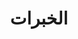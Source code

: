 ---
title: الخبرات
draft: false
experiences:      
  - title: مطوّر برمجيّات مفتوحة المصدر
    organization:
      name: LIKO-12
      url: https://github.com/LIKO-12
    dates: '2016 - 2018'
    location: (الانترنت)
    writeup: >
      اخترعت واستمرّيت بصيانة [LIKO-12](https://github.com/LIKO-12/LIKO-12) لثلاث سنين.
      والّذي هو "كومبيتر فنتزي (وهمي)" مفتوح المصدر، أو يمكن القول أنّه بيئة برمجية بمظهر ارتجاعي مناسب للتعلّم.
      


      مستلهم من [PICO-8](https://www.lexaloffle.com/pico-8.php), [Commodore 64](https://en.wikipedia.org/wiki/Commodore_64) والقليل من الـ[DOS](https://en.wikipedia.org/wiki/DOS).

      - جمّع ما يقارب ~890 نجمة على منصّة [GitHub](https://github.com/) عبر السنين.

      - يدعم أنظمة الـWindows, Linux, _macOS_ و الـAndroid.

      - يحتوي سجل المشروع على ~2,688 تعديل (commit)، ويتألف من ~42,660 خط من الكود.

      - حصل على [~9,952 تنزيل](https://tooomm.github.io/github-release-stats/?username=LIKO-12&repository=LIKO-12) في منصة GitHub، وعلى ~11.4 **ألف** تنزيل في منصّة itch.io.

weight: 3
widget:
  handler: experiences

  # Options: sm, md, lg and xl. Default is md.
  width: lg

  sidebar:
    # Options: left and right. Leave blank to hide.
    position: left
    # Options: sm, md, lg and xl. Default is md.
    scale:
  
  background:
    # Options: primary, secondary, tertiary or any valid color value. Default is primary.
    color:
    image:
    # Options: auto, cover and contain. Default is auto.
    size:
    # Options: center, top, right, bottom, left.
    position:
    # Options: fixed, local, scroll.
    attachment: 
---